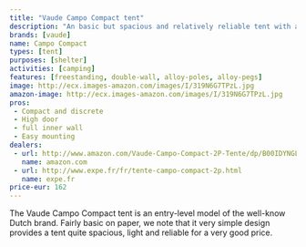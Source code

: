```yaml
---
title: "Vaude Campo Compact tent"
description: "An basic but spacious and relatively reliable tent with a very affordable price."
brands: [vaude]
name: Campo Compact
types: [tent]
purposes: [shelter]
activities: [camping]
features: [freestanding, double-wall, alloy-poles, alloy-pegs]
image: http://ecx.images-amazon.com/images/I/319N6G7TPzL.jpg
amazon-image: http://ecx.images-amazon.com/images/I/319N6G7TPzL.jpg
pros:
 - Compact and discrete
 - High door
 - full inner wall
 - Easy mounting
dealers:
 - url: http://www.amazon.com/Vaude-Campo-Compact-2P-Tente/dp/B00IDYNGLA
   name: amazon.com
 - url: http://www.expe.fr/fr/tente-campo-compact-2p.html
   name: expe.fr
price-eur: 162
---
```


The Vaude Campo Compact tent is an entry-level model of the well-know Dutch brand. Fairly basic on paper, we note that it very simple design provides a tent quite spacious, light and reliable for a very good price.

